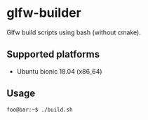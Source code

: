 # glfw-builder
Glfw build scripts using bash (without cmake).

## Supported platforms
- Ubuntu bionic 18.04 (x86_64)

## Usage
```console
foo@bar:~$ ./build.sh
```
